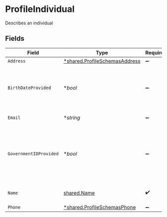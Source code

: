 # ProfileIndividual

Describes an individual


## Fields

| Field                                                                                     | Type                                                                                      | Required                                                                                  | Description                                                                               | Example                                                                                   |
| ----------------------------------------------------------------------------------------- | ----------------------------------------------------------------------------------------- | ----------------------------------------------------------------------------------------- | ----------------------------------------------------------------------------------------- | ----------------------------------------------------------------------------------------- |
| `Address`                                                                                 | [*shared.ProfileSchemasAddress](../../models/shared/profileschemasaddress.md)             | :heavy_minus_sign:                                                                        | N/A                                                                                       |                                                                                           |
| `BirthDateProvided`                                                                       | **bool*                                                                                   | :heavy_minus_sign:                                                                        | Indicates whether this Individual's birth date has been provided                          |                                                                                           |
| `Email`                                                                                   | **string*                                                                                 | :heavy_minus_sign:                                                                        | Email Address                                                                             | amanda@classbooker.dev                                                                    |
| `GovernmentIDProvided`                                                                    | **bool*                                                                                   | :heavy_minus_sign:                                                                        | Indicates whether a government ID (SSN, ITIN, etc.) has been provided for this Individual |                                                                                           |
| `Name`                                                                                    | [shared.Name](../../models/shared/name.md)                                                | :heavy_check_mark:                                                                        | Name for an individual                                                                    |                                                                                           |
| `Phone`                                                                                   | [*shared.ProfileSchemasPhone](../../models/shared/profileschemasphone.md)                 | :heavy_minus_sign:                                                                        | N/A                                                                                       |                                                                                           |